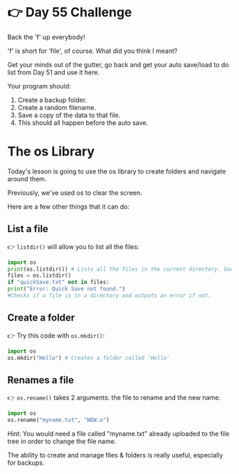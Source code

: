# 👉 Day 55 Challenge

Back the 'f' up everybody!

'f' is short for 'file', of course. What did you think I meant?

Get your minds out of the gutter, go back and get your auto save/load to do list from Day 51 and use it here.

Your program should:

1. Create a backup folder.
2. Create a random filename.
3. Save a copy of the data to that file.
4. This should all happen before the auto save.

# The os Library

Today's lesson is going to use the os library to create folders and navigate around them.

Previously, we've used os to clear the screen.

Here are a few other things that it can do:

## List a file

👉 `listdir()` will allow you to list all the files:

```py
import os
print(os.listdir()) # Lists all the files in the current directory. Useful for checking that a file is in the folder we think it is.
files = os.listdir()
if "quickSave.txt" not in files:
print("Error: Quick Save not found.")
#Checks if a file is in a directory and outputs an error if not.
```

## Create a folder

👉 Try this code with `os.mkdir()`:

```py
import os
os.mkdir("Hello") # Creates a folder called 'Hello'
```

## Renames a file

👉 `os.rename()` takes 2 arguments: the file to rename and the new name.

```py
import os
os.rename("myname.txt", "NEW.o")
```

Hint: You would need a file called "myname.txt" already uploaded to the file tree in order to change the file name.

The ability to create and manage files & folders is really useful, especially for backups.
